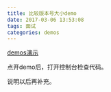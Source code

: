```yaml
---
title: 比较版本号大小demo
date: 2017-03-06 13:53:08
tags: 面试
categories: demos
---
```


[demos演示](../../../../demos/面试demo/判断版本号大小.html)

点开demo后，打开控制台检查代码。

说明以后再补充。
